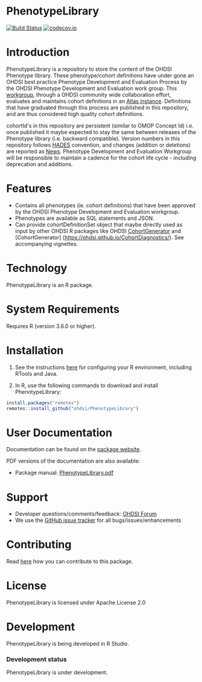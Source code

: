 PhenotypeLibrary
================

[![Build Status](https://github.com/OHDSI/PhenotypeLibrary/workflows/R-CMD-check/badge.svg)](https://github.com/OHDSI/PhenotypeLibrary/actions?query=workflow%3AR-CMD-check)
[![codecov.io](https://codecov.io/github/OHDSI/PhenotypeLibrary/coverage.svg?branch=main)](https://codecov.io/github/OHDSI/PhenotypeLibrary?branch=main)

Introduction
============
PhenotypeLibrary is a repository to store the content of the OHDSI Phenotype library. These phenotype/cohort definitions have under gone an OHDSI best practice Phenotype Development and Evaluation Process by the OHDSI Phenotype Development and Evaluation work group. This [workgroup](https://forums.ohdsi.org/t/ohdsi-phenotype-library-announcements/16910), through a OHDSI community wide collaboration effort, evaluates and maintains cohort definitions in an [Atlas instance](https://atlas-phenotype.ohdsi.org/#/home). Definitions that have graduated through this process are published in this repository, and are thus considered high quality cohort definitions.

cohortId's in this repository are persistent (similar to OMOP Concept Id) i.e. once published it maybe expected to stay the same between releases of the Phenotype library (i.e. backward compatible). Version numbers in this repository follows [HADES](https://ohdsi.github.io/Hades/index.html) convention, and changes (addition or deletions) are reported as [News](https://ohdsi.github.io/PhenotypeLibrary/news/index.html). Phenotype Development and Evaluation Workgroup will be responsible to maintain a cadence for the cohort life cycle - including deprecation and additions.

Features
========
- Contains all phenotypes (ie. cohort definitions) that have been approved by the OHDSI Phenotype Development and Evaluation workgroup.
- Phenotypes are available as SQL statements and JSON.
- Can provide cohortDefinitionSet object that maybe directly used as input by other OHDSI R packages like OHDSI [CohortGenerator](https://ohdsi.github.io/CohortGenerator/) and [CohortGenerator] (https://ohdsi.github.io/CohortDiagnostics/). See accompanying vignettes.

Technology
============
PhenotypeLibrary is an R package.

System Requirements
============
Requires R (version 3.6.0 or higher). 

Installation
=============
1. See the instructions [here](https://ohdsi.github.io/Hades/rSetup.html) for configuring your R environment, including RTools and Java.

2. In R, use the following commands to download and install PhenotypeLibrary:

  ```r
  install.packages("remotes")
  remotes::install_github("ohdsi/PhenotypeLibrary")
  ```

User Documentation
==================
Documentation can be found on the [package website](https://ohdsi.github.io/PhenotypeLibrary).

PDF versions of the documentation are also available:
* Package manual: [PhenotypeLibrary.pdf](https://raw.githubusercontent.com/OHDSI/PhenotypeLibrary/main/extras/PhenotypeLibrary.pdf)

Support
=======
* Developer questions/comments/feedback: <a href="http://forums.ohdsi.org/c/developers">OHDSI Forum</a>
* We use the <a href="https://github.com/OHDSI/PhenotypeLibrary/issues">GitHub issue tracker</a> for all bugs/issues/enhancements

Contributing
============
Read [here](https://ohdsi.github.io/Hades/contribute.html) how you can contribute to this package.

License
=======
PhenotypeLibrary is licensed under Apache License 2.0

Development
===========
PhenotypeLibrary is being developed in R Studio.

### Development status

PhenotypeLibrary is under development.